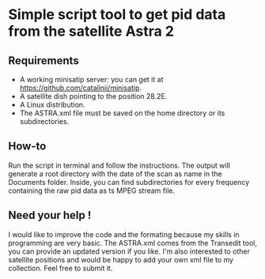 # Simple script tool to get pid data from the satellite Astra 2

## Requirements
* A working minisatip server: you can get it at https://github.com/catalinii/minisatip.
* A satellite dish pointing to the position 28.2E.
* A Linux distribution.
* The ASTRA.xml file must be saved on the home directory or its subdirectories.

## How-to
Run the script in terminal and follow the instructions. The output will generate a root directory with the date of the scan as name in the Documents folder. Inside, you can find subdirectories for every frequency containing the raw pid data as ts MPEG stream file.

## Need your help !
I would like to improve the code and the formating because my skills in programming are very basic. The ASTRA.xml comes from the Transedit tool, you can provide an updated version if you like. I'm also interested to other satellite positions and would be happy to add your own xml file to my collection. Feel free to submit it.
